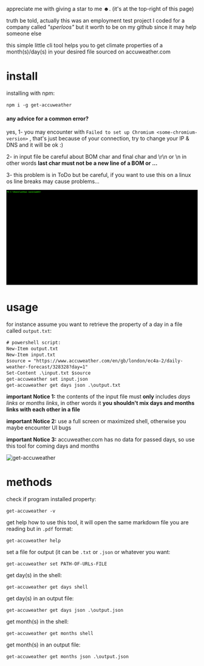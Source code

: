 appreciate me with giving a star to me ☻. (it's at the top-right of this page)

truth be told, actually this was an employment test project I coded for a company called *"sperloos"* but it worth to be on my github since it may help someone else

this simple little cli tool helps you to get climate properties of a month(s)/day(s) in your desired file sourced on accuweather.com

# install

installing with npm:

```
npm i -g get-accuweather
```

#### any advice for a common error?

yes, 
1- you may encounter with `Failed to set up Chromium <some-chromium-version>` , that's just because of your connection, try to change your IP & DNS and it will be ok :)

2- in input file be careful about BOM char and final char and \r\n or \n in other words **last char must not be a new line of a BOM or ...**

3- this problem is in ToDo but be careful, if you want to use this on a linux os line breaks may cause problems...

![installing get-accuweather](./assets/installing.gif "installing get-accuweather")

# usage

for instance assume you want to retrieve the property of a day in a file called `output.txt`:

```
# powershell script:
New-Item output.txt
New-Item input.txt
$source = "https://www.accuweather.com/en/gb/london/ec4a-2/daily-weather-forecast/328328?day=1"
Set-Content .\input.txt $source
get-accuweather set input.json
get-accuweather get days json .\output.txt
```



**important Notice 1:** the contents of the input file must **only** includes *days links* or *months links*, in other words it **you shouldn't mix days and months links with each other in a file**

**important Notice 2:** use a full screen or maximized shell, otherwise you maybe encounter UI bugs

**important Notice 3:** accuweather.com has no data for passed days, so use this tool for coming days and months

![get-accuweather](./assets/get.gif "get-accuweather")

# methods

check if program installed property:

```
get-accuweather -v
```

get help how to use this tool, it will open the same markdown file you are reading but in `.pdf` format:

```
get-accuweather help
```

set a file for output (it can be `.txt` or `.json` or whatever you want:

```
get-accuweather set PATH-OF-URLs-FILE
```

get day(s) in the shell:

```
get-accuweather get days shell
```

get day(s) in an output file:

```
get-accuweather get days json .\output.json
```

get month(s) in the shell:

```
get-accuweather get months shell
```

get month(s) in an output file:

```
get-accuweather get months json .\output.json
```

